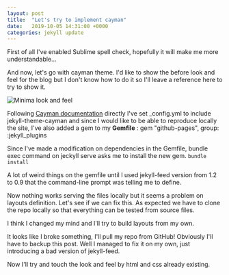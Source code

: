 ```yaml
---
layout: post
title:  "Let's try to implement cayman"
date:   2019-10-05 14:31:00 +0000
categories: jekyll update
---
```


First of all I've enabled Sublime spell check, hopefully it will make me more understandable...

And now, let's go with cayman theme. I'd like to show the before look and feel for the blog but I don't know how to do it so I'll leave a reference here to try to show it.

![Minima look and feel](/assets/img/minima_look.jpeg)

Following [Cayman documentation](https://github.com/pages-themes/cayman) directly I've set \_config.yml to include jekyll-theme-cayman and since I would like to be able to reproduce locally the site, I've also added a gem to my **Gemfile** : gem "github-pages", group: :jekyll_plugins

Since I've made a modification on dependencies in the Gemfile, bundle exec command on jeckyll serve asks me to install the new gem. `bundle install` 

A lot of weird things on the gemfile until I used jekyll-feed version from 1.2 to 0.9 that the command-line prompt was telling me to define.

Now nothing works serving the files locally but it seems a problem on layouts definition. Let's see if we can fix this. As expected we have to clone the repo locally so that everything can be tested from source files.

I think I changed my mind and I'll try to build layouts from my own.

It looks like I broke something, I'll pull my repo from GitHub! Obviously I'll have to backup this post. Well I managed to fix it on my own, just introducing a bad version of jekyll-feed.

Now I'll try and touch the look and feel by html and css already existing.